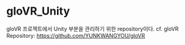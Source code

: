 # gloVR_Unity
gloVR 프로젝트에서 Unity 부분을 관리하기 위한 repository이다.
cf. gloVR Repository: https://github.com/YUNKWANGYOU/gloVR
